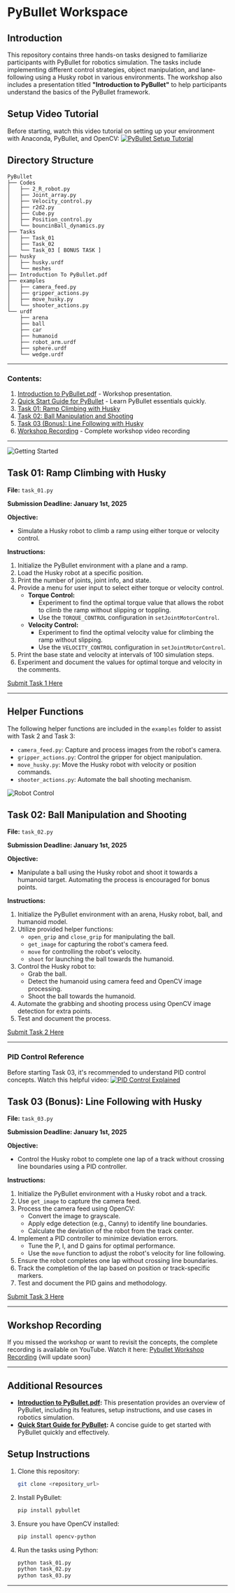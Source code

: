 # PyBullet Workspace

## Introduction
This repository contains three hands-on tasks designed to familiarize participants with PyBullet for robotics simulation. The tasks include implementing different control strategies, object manipulation, and lane-following using a Husky robot in various environments. The workshop also includes a presentation titled **"Introduction to PyBullet"** to help participants understand the basics of the PyBullet framework.


## Setup Video Tutorial
Before starting, watch this video tutorial on setting up your environment with Anaconda, PyBullet, and OpenCV:
[![PyBullet Setup Tutorial](https://img.youtube.com/vi/YrbAudk7ipE/0.jpg)](https://youtu.be/YrbAudk7ipE)



## Directory Structure

```
PyBullet
├── Codes
│   ├── 2_R_robot.py
│   ├── Joint_array.py
│   ├── Velocity_control.py
│   ├── r2d2.py
│   ├── Cube.py
│   ├── Position_control.py
│   └── bouncinBall_dynamics.py
├── Tasks
│   ├── Task_01
│   ├── Task_02
│   └── Task_03 [ BONUS TASK ]
├── husky
│   ├── husky.urdf
│   └── meshes
├── Introduction To PyBullet.pdf
├── examples
│   ├── camera_feed.py
│   ├── gripper_actions.py
│   ├── move_husky.py
│   └── shooter_actions.py
└── urdf
    ├── arena
    ├── ball
    ├── car
    ├── humanoid
    ├── robot_arm.urdf
    ├── sphere.urdf
    └── wedge.urdf
```

---



### Contents:
1. [Introduction to PyBullet.pdf](./Introduction%20To%20PyBullet.pdf) - Workshop presentation.
2. [Quick Start Guide for PyBullet](./pybullet_quickstartguide.pdf) - Learn PyBullet essentials quickly.
3. [Task 01: Ramp Climbing with Husky](#task-01-ramp-climbing-with-husky)
4. [Task 02: Ball Manipulation and Shooting](#task-02-ball-manipulation-and-shooting)
5. [Task 03 (Bonus): Line Following with Husky](#task-03-bonus-line-following-with-husky)
6. [Workshop Recording](#workshop-recording) - Complete workshop video recording

---
![Getting Started](./start.gif)
## Task 01: Ramp Climbing with Husky

**File:** `task_01.py`

**Submission Deadline: January 1st, 2025**

**Objective:**
- Simulate a Husky robot to climb a ramp using either torque or velocity control.

**Instructions:**
1. Initialize the PyBullet environment with a plane and a ramp.
2. Load the Husky robot at a specific position.
3. Print the number of joints, joint info, and state.
4. Provide a menu for user input to select either torque or velocity control.
   - **Torque Control:**
     - Experiment to find the optimal torque value that allows the robot to climb the ramp without slipping or toppling.
     - Use the `TORQUE_CONTROL` configuration in `setJointMotorControl`.
   - **Velocity Control:**
     - Experiment to find the optimal velocity value for climbing the ramp without slipping.
     - Use the `VELOCITY_CONTROL` configuration in `setJointMotorControl`.
5. Print the base state and velocity at intervals of 100 simulation steps.
6. Experiment and document the values for optimal torque and velocity in the comments.

[Submit Task 1 Here](https://forms.gle/ha5EuJs3MdLu8SPDA)

---

## Helper Functions

The following helper functions are included in the `examples` folder to assist with Task 2 and Task 3:

- `camera_feed.py`: Capture and process images from the robot's camera.
- `gripper_actions.py`: Control the gripper for object manipulation.
- `move_husky.py`: Move the Husky robot with velocity or position commands.
- `shooter_actions.py`: Automate the ball shooting mechanism.

![Robot Control](./controll.jpeg)

## Task 02: Ball Manipulation and Shooting

**File:** `task_02.py`

**Submission Deadline: January 1st, 2025**

**Objective:**
- Manipulate a ball using the Husky robot and shoot it towards a humanoid target. Automating the process is encouraged for bonus points.

**Instructions:**
1. Initialize the PyBullet environment with an arena, Husky robot, ball, and humanoid model.
2. Utilize provided helper functions:
   - `open_grip` and `close_grip` for manipulating the ball.
   - `get_image` for capturing the robot's camera feed.
   - `move` for controlling the robot's velocity.
   - `shoot` for launching the ball towards the humanoid.
3. Control the Husky robot to:
   - Grab the ball.
   - Detect the humanoid using camera feed and OpenCV image processing.
   - Shoot the ball towards the humanoid.
4. Automate the grabbing and shooting process using OpenCV image detection for extra points.
5. Test and document the process.

[Submit Task 2 Here](https://forms.gle/dKVT3hFgg23tGFEQ9)

---
### PID Control Reference
Before starting Task 03, it's recommended to understand PID control concepts. Watch this helpful video:
[![PID Control Explained](https://img.youtube.com/vi/4Y7zG48uHRo/0.jpg)](https://www.youtube.com/watch?v=4Y7zG48uHRo)

## Task 03 (Bonus): Line Following with Husky

**File:** `task_03.py`

**Submission Deadline: January 1st, 2025**

**Objective:**
- Control the Husky robot to complete one lap of a track without crossing line boundaries using a PID controller.

**Instructions:**
1. Initialize the PyBullet environment with a Husky robot and a track.
2. Use `get_image` to capture the camera feed.
3. Process the camera feed using OpenCV:
   - Convert the image to grayscale.
   - Apply edge detection (e.g., Canny) to identify line boundaries.
   - Calculate the deviation of the robot from the track center.
4. Implement a PID controller to minimize deviation errors.
   - Tune the P, I, and D gains for optimal performance.
   - Use the `move` function to adjust the robot's velocity for line following.
5. Ensure the robot completes one lap without crossing line boundaries.
6. Track the completion of the lap based on position or track-specific markers.
7. Test and document the PID gains and methodology.

[Submit Task 3 Here](https://forms.gle/hzUVgdXpdi1AfpyE6)

---

## Workshop Recording
If you missed the workshop or want to revisit the concepts, the complete recording is available on YouTube. Watch it here: [Pybullet Workshop Recording](#) {will update soon}

---

## Additional Resources

- **[Introduction to PyBullet.pdf](./Introduction%20To%20PyBullet.pdf):** This presentation provides an overview of PyBullet, including its features, setup instructions, and use cases in robotics simulation.
- **[Quick Start Guide for PyBullet](./pybullet_quickstartguide.pdf):** A concise guide to get started with PyBullet quickly and effectively.

## Setup Instructions

1. Clone this repository:
   ```bash
   git clone <repository_url>
   ```
2. Install PyBullet:
   ```bash
   pip install pybullet
   ```
3. Ensure you have OpenCV installed:
   ```bash
   pip install opencv-python
   ```
4. Run the tasks using Python:
   ```bash
   python task_01.py
   python task_02.py
   python task_03.py
   ```

---

